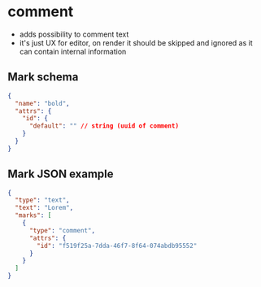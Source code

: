 # comment

- adds possibility to comment text
- it's just UX for editor, on render it should be skipped and ignored as it can contain internal information

## Mark schema

```json
{
  "name": "bold",
  "attrs": {
    "id": {
      "default": "" // string (uuid of comment)
    }
  }
}
```

## Mark JSON example

```json
{
  "type": "text",
  "text": "Lorem",
  "marks": [
    {
      "type": "comment",
      "attrs": {
        "id": "f519f25a-7dda-46f7-8f64-074abdb95552"
      }
    }
  ]
}
```
